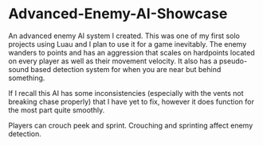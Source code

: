 # Advanced-Enemy-AI-Showcase

An advanced enemy AI system I created. This was one of my first solo projects using Luau and I plan to use it for a game inevitably. The enemy wanders to points and has an aggression that scales on hardpoints located on every player as well as their movement velocity. It also has a pseudo-sound based detection system for when you are near but behind something.

If I recall this AI has some inconsistencies (especially with the vents not breaking chase properly) that I have yet to fix, however it does function for the most part quite smoothly.

Players can crouch peek and sprint. Crouching and sprinting affect enemy detection.
